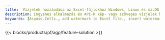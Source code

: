 ```yaml
---
title:  Vízjelek hozzáadása az Excel-fájlokhoz Windows, Linux és macOS rendszeren
description: Ingyenes alkalmazás és API-k kép- vagy szöveges vízjelek hozzáadásához a XLS, XLSX és ODS fájlokhoz
keywords: [Aspose.Cells., add watermark to Excel file., insert watermark to Excel file., create watermark in Excel file., remove watermark from Excel file., operate watermark in Excel file., access watermark in Excel file]
---
```

{{< blocks/products/pf/agp/feature-solution >}} 


